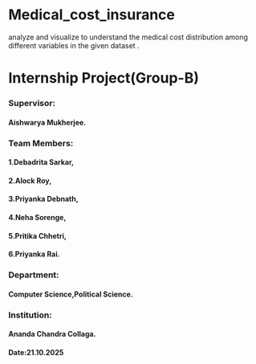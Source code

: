 # Medical_cost_insurance
analyze and visualize to understand the medical cost distribution among different variables in the given dataset .
# Internship Project(Group-B)
### Supervisor:
#### Aishwarya Mukherjee.
### Team Members:
#### 1.Debadrita Sarkar,
#### 2.Alock Roy,
#### 3.Priyanka Debnath,
#### 4.Neha Sorenge,
#### 5.Pritika Chhetri,
#### 6.Priyanka Rai.
### Department: 
#### Computer Science,Political Science.
### Institution: 
#### Ananda Chandra Collaga.
#### Date:21.10.2025
